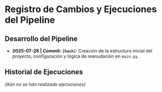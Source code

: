 # Registro de Cambios y Ejecuciones del Pipeline

## Desarrollo del Pipeline

*   **2025-07-28 | Commit: `[hash]`**: Creación de la estructura inicial del proyecto, configuración y lógica de reanudación en `main.py`.

## Historial de Ejecuciones

*(Aún no se han realizado ejecuciones)*
